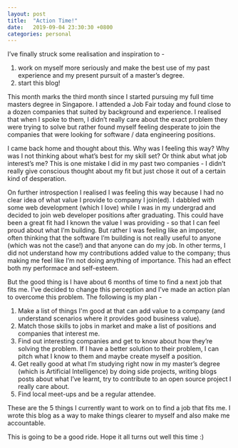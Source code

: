 ```yaml
---
layout: post
title:  "Action Time!"
date:   2019-09-04 23:30:30 +0800
categories: personal
---
```

I’ve finally struck some realisation and inspiration to -
1. work on myself more seriously and make the best use of my past experience and my present pursuit of a master’s degree.
2. start this blog!

This month marks the third month since I started pursuing my full time masters degree in Singapore.
I attended a Job Fair today and found close to a dozen companies that suited by background and experience. I realised that when I spoke to them, I didn’t really care about the exact problem they were trying to solve but rather found myself feeling desperate to join the companies that were looking for software / data engineering positions. 

I came back home and thought about this. Why was I feeling this way? Why was I not thinking about what’s best for my skill set? Or think abut what job interest’s me? This is one mistake I did in my past two companies - I didn’t really give conscious thought about my fit but just chose it out of a certain kind of desperation.

On further introspection I realised I was feeling this way because I had no clear idea of what value I provide to company I join(ed). I dabbled with some web development (which I love) while I was in my undergrad and decided to join web developer positions after graduating. This could have been a great fit had I known the value I was providing - so that I can feel proud about what I’m building. But rather I was feeling like an imposter, often thinking that the software I’m building is not really useful to anyone (which was not the case!) and that anyone can do my job. In other terms, I did not understand how my contributions added value to the company; thus making me feel like I’m not doing anything of importance. This had an effect both my performace and self-esteem.

But the good thing is I have about 6 months of time to find a next job that fits me. 
I’ve decided to change this perception and I’ve made an action plan to overcome this problem. The following is my plan - 

1. Make a list of things I'm good at that can add value to a company (and understand scenarios where it provides good business value).
2. Match those skills to jobs in market and make a list of positions and companies that interest me.
3. Find out interesting companies and get to know about how they’re solving the problem. If I have a better solution to their problem, I can pitch what I know to them and maybe create myself a position.
3. Get really good at what I’m studying right now in my master’s degree (which is Artificial Intelligence) by doing side projects, writing blogs posts about what I’ve learnt, try to contribute to an open source project I really care about.
5. Find local meet-ups and be a regular attendee.

These are the 5 things I currently want to work on to find a job that fits me. I wrote this blog as a way to make things clearer to myself and also make me accountable.

This is going to be a good ride. Hope it all turns out well this time :)
